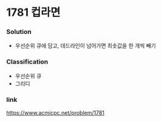 # 1781 컵라면

### Solution
* 우선순위 큐에 담고, 데드라인이 넘어가면 최솟값을 한 개씩 빼기

### Classification
* 우선순위 큐
* 그리디

### link
https://www.acmicpc.net/problem/1781